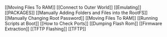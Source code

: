 [[Moving Files To RAM]]
[[Connect to Outer World]]
[[Emulating]]
[[PACKAGES]]
[[Manually Adding Folders and Files into the RootFS]]
[[Manually Changing Root Password]]
[[Moving Files To RAM]]
[[Running Scripts at Boot]]
[[How to Check Ports]]
[[Dumping Flash Rom]]
[[Firmware Extraction]]
[[TFTP Flashing]]
[[TFTP]]